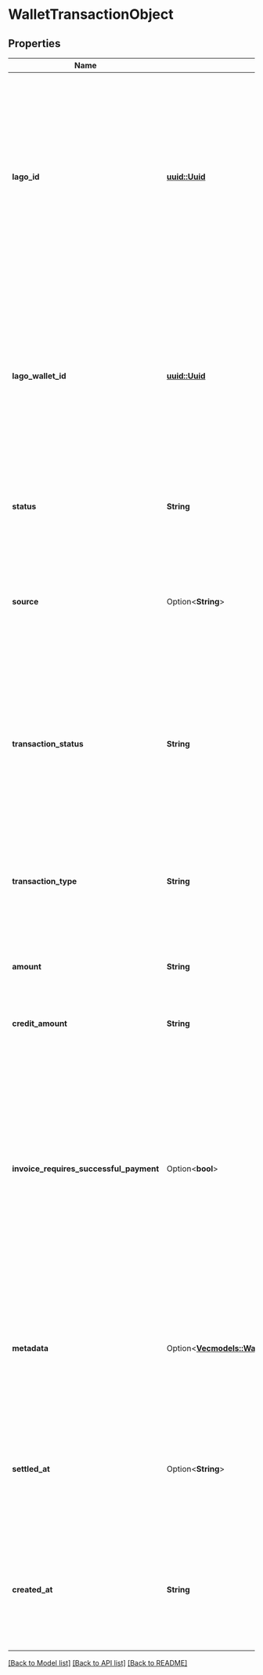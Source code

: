 # WalletTransactionObject

## Properties

Name | Type | Description | Notes
------------ | ------------- | ------------- | -------------
**lago_id** | [**uuid::Uuid**](uuid::Uuid.md) | Unique identifier assigned to the wallet transaction within the Lago application. This ID is exclusively created by Lago and serves as a unique identifier for the wallet transaction's record within the Lago system. | 
**lago_wallet_id** | [**uuid::Uuid**](uuid::Uuid.md) | Unique identifier assigned to the wallet within the Lago application. This ID is exclusively created by Lago and serves as a unique identifier for the wallet's record within the Lago system. | 
**status** | **String** | The status of the wallet transaction. Possible values are `pending` or `settled`. | 
**source** | Option<**String**> | The source field represents the origin or trigger of the wallet transaction. Possible values are `manual`, `interval`. `threshold` | [optional]
**transaction_status** | **String** | The transaction status of the wallet transaction. Possible values are `purchased` (with pending or settled status), `granted` (without invoice_id), `voided` or `invoiced`. | 
**transaction_type** | **String** | The type of transaction. Possible values are `inbound` (increasing the balance) or `outbound` (decreasing the balance). | 
**amount** | **String** | The amount of credits based on the rate and the currency. | 
**credit_amount** | **String** | The number of credits used in the wallet transaction. | 
**invoice_requires_successful_payment** | Option<**bool**> | A boolean setting that, when set to true, delays issuing an invoice for a wallet top-up until a successful payment is made; if false, the invoice is issued immediately upon wallet top-up, regardless of the payment status. Default value of false. | [optional]
**metadata** | Option<[**Vec<models::WalletCreateInputWalletRecurringTransactionRulesInnerTransactionMetadataInner>**](WalletCreateInput_wallet_recurring_transaction_rules_inner_transaction_metadata_inner.md)> | This field allows you to store a list of key-value pairs that hold additional information or custom attributes related to the data. | [optional]
**settled_at** | Option<**String**> | The date when wallet transaction is settled, represented in ISO 8601 datetime format and expressed in Coordinated Universal Time (UTC). | [optional]
**created_at** | **String** | The date of the wallet transaction creation, represented in ISO 8601 datetime format and expressed in Coordinated Universal Time (UTC). | 

[[Back to Model list]](../README.md#documentation-for-models) [[Back to API list]](../README.md#documentation-for-api-endpoints) [[Back to README]](../README.md)


